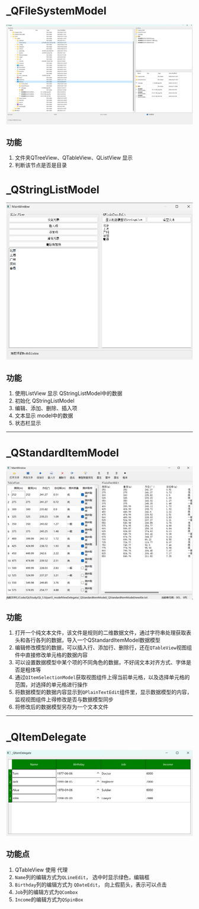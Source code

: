 # _QFileSystemModel

![image-20230425162034908](./assets/image-20230425162034908.png)

## 功能

1. 文件夹QTreeView、QTableView、QListView 显示
2. 判断该节点是否是目录

# _QStringListModel

![image-20230425170055304](./assets/image-20230425170055304.png)

## 功能

1. 使用ListView 显示 QStringListModel中的数据
2. 初始化 QStringListModel
3. 编辑、添加、删除、插入项
4. 文本显示 model中的数据
5. 状态栏显示

---

# _QStandardItemModel

![image-20230425194207247](./assets/image-20230425194207247.png)

## 功能

1. 打开一个纯文本文件，该文件是规则的二维数据文件，通过字符串处理获取表头和各行各列的数据，导入一个QStandardItemModel数据模型
2. 编辑修改模型的数据，可以插入行、添加行、删除行，还在`QTableView`视图组件中直接修改单元格的数据内容
3. 可以设置数据模型中某个项的不同角色的数据，不好阔文本对齐方式、字体是否是粗体等
4. 通过`QItemSelectionModel`获取视图组件上得当前单元格，以及选择单元格的范围，对选择的单元格进行操作
5. 将数据模型的数据内容显示到`QPlainTextEdit`组件里，显示数据模型的内容，监视视图组件上得修改是否与数据模型同步
6. 将修改后的数据模型另存为一个文本文件

---

# _QItemDelegate

![image-20230426180029132](./assets/image-20230426180029132.png)



## 功能点

1. QTableView 使用 代理
2. `Name`列的编辑方式为`QLineEdit`， 选中时显示绿色，编辑框
3. `Birthday`列的编辑方式为 `QDateEdit`， 向上假箭头，表示可以点击
4. `Job`列的编辑方式为`QCombox`
5. `Income`的编辑方式为`QSpinBox`


